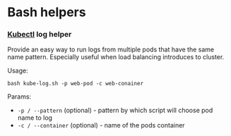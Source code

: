 # Bash helpers

 ### [Kubectl](https://kubernetes.io/docs/reference/kubectl/overview/) log helper
Provide an easy way to run logs from multiple pods that have the same name pattern. Especially useful when load balancing introduces to cluster.

Usage: 

    bash kube-log.sh -p web-pod -c web-conainer
    
Params:
  - `-p / --pattern` (optional) - pattern by which script will choose pod name to log
  - `-c / --container` (optional) - name of the pods container 